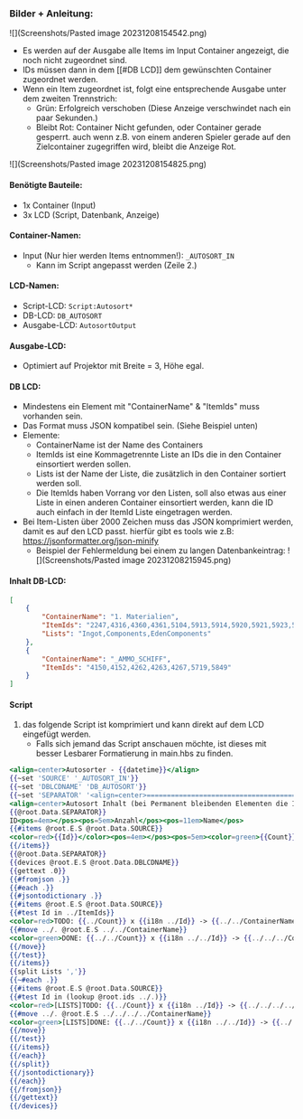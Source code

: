 ### Bilder + Anleitung:
![](Screenshots/Pasted image 20231208154542.png)
- Es werden auf der Ausgabe alle Items im Input Container angezeigt, die noch nicht zugeordnet sind.
- IDs müssen dann in dem [[#DB LCD]] dem gewünschten Container zugeordnet werden.
- Wenn ein Item zugeordnet ist, folgt eine entsprechende Ausgabe unter dem zweiten Trennstrich:
	- Grün: Erfolgreich verschoben (Diese Anzeige verschwindet nach ein paar Sekunden.)
	- Bleibt Rot: Container Nicht gefunden, oder Container gerade gesperrt. auch wenn z.B. von einem anderen Spieler gerade auf den Zielcontainer zugegriffen wird, bleibt die Anzeige Rot.

![](Screenshots/Pasted image 20231208154825.png)

#### Benötigte Bauteile:
- 1x Container (Input)
- 3x LCD (Script, Datenbank, Anzeige)
#### Container-Namen:
- Input (Nur hier werden Items entnommen!): `_AUTOSORT_IN`
	- Kann im Script angepasst werden (Zeile 2.)
#### LCD-Namen:
- Script-LCD: `Script:Autosort*`
- DB-LCD: `DB_AUTOSORT`
- Ausgabe-LCD: `AutosortOutput`
#### Ausgabe-LCD:
- Optimiert auf Projektor mit Breite = 3, Höhe egal.
#### DB LCD:
- Mindestens ein Element mit "ContainerName" & "ItemIds" muss vorhanden sein.
- Das Format muss JSON kompatibel sein. (Siehe Beispiel unten)
- Elemente:
    - ContainerName ist der Name des Containers
    - ItemIds ist eine Kommagetrennte Liste an IDs die in den Container einsortiert werden sollen.
    - Lists ist der Name der Liste, die zusätzlich in den Container sortiert werden soll.
    - Die ItemIds haben Vorrang vor den Listen, soll also etwas aus einer Liste in einen anderen Container einsortiert werden, kann die ID auch einfach in der ItemId Liste eingetragen werden.
- Bei Item-Listen über 2000 Zeichen muss das JSON komprimiert werden, damit es auf den LCD passt. hierfür gibt es tools wie z.B: https://jsonformatter.org/json-minify
	- Beispiel der Fehlermeldung bei einem zu langen Datenbankeintrag:
![](Screenshots/Pasted image 20231208215945.png)
#### Inhalt DB-LCD:
```json
[
	{
		"ContainerName": "1. Materialien",
		"ItemIds": "2247,4316,4360,4361,5104,5913,5914,5920,5921,5923,5927,7301,7312",
		"Lists": "Ingot,Components,EdenComponents"
	},
	{
		"ContainerName": "_AMMO_SCHIFF",
		"ItemIds": "4150,4152,4262,4263,4267,5719,5849"
	}
]
```

#### Script
1. das folgende Script ist komprimiert und kann direkt auf dem LCD eingefügt werden.
    - Falls sich jemand das Script anschauen möchte, ist dieses mit besser Lesbarer Formatierung in main.hbs zu finden.
```handlebars
<align=center>Autosorter - {{datetime}}</align>
{{~set 'SOURCE' '_AUTOSORT_IN'}}
{{~set 'DBLCDNAME' 'DB_AUTOSORT'}}
{{~set 'SEPARATOR' '<align=center>================================================================================================</align>'}}
<align=center>Autosort Inhalt (bei Permanent bleibenden Elementen die IDs in die DB eintragen)</align>
{{@root.Data.SEPARATOR}}
ID<pos=4em></pos><pos=5em>Anzahl</pos><pos=11em>Name</pos>
{{#items @root.E.S @root.Data.SOURCE}}
<color=red>{{Id}}</color><pos=4em></pos><pos=5em><color=green>{{Count}}</color></pos><pos=11em><color=white>{{i18n Id}}</color></pos>
{{/items}}
{{@root.Data.SEPARATOR}}
{{devices @root.E.S @root.Data.DBLCDNAME}}
{{gettext .0}}
{{#fromjson .}}
{{#each .}}
{{#jsontodictionary .}}
{{#items @root.E.S @root.Data.SOURCE}}
{{#test Id in ../ItemIds}}
<color=red>TODO: {{../Count}} x {{i18n ../Id}} -> {{../../ContainerName}}</color>
{{#move ../. @root.E.S ../../ContainerName}}
<color=green>DONE: {{../../Count}} x {{i18n ../../Id}} -> {{../../../ContainerName}}</color>
{{/move}}
{{/test}}
{{/items}}
{{split Lists ','}}
{{~#each .}}
{{#items @root.E.S @root.Data.SOURCE}}
{{#test Id in (lookup @root.ids ../.)}}
<color=red>[LISTS]TODO: {{../Count}} x {{i18n ../Id}} -> {{../../../../ContainerName}}</color>
{{#move ../. @root.E.S ../../../../ContainerName}}
<color=green>[LISTS]DONE: {{../../Count}} x {{i18n ../../Id}} -> {{../../../../../ContainerName}}</color>
{{/move}}
{{/test}}
{{/items}}
{{/each}}
{{/split}}
{{/jsontodictionary}}
{{/each}}
{{/fromjson}}
{{/gettext}}
{{/devices}}
```